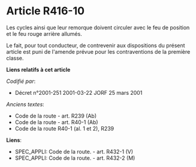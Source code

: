 # Article R416-10

Les cycles ainsi que leur remorque doivent circuler avec le feu de position et le feu rouge arrière allumés.

Le fait, pour tout conducteur, de contrevenir aux dispositions du présent article est puni de l'amende prévue pour les
contraventions de la première classe.

**Liens relatifs à cet article**

_Codifié par_:

  - Décret n°2001-251 2001-03-22 JORF 25 mars 2001

_Anciens textes_:

  - Code de la route - art. R239 (Ab)
  - Code de la route - art. R40-1 (Ab)
  - Code de la route R40-1 (al. 1 et 2), R239

**Liens**:

  - SPEC_APPLI: Code de la route. - art. R432-1 (V)
  - SPEC_APPLI: Code de la route. - art. R432-2 (M)
